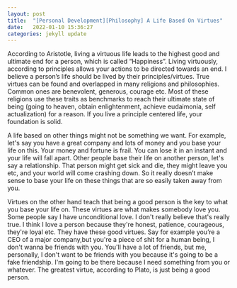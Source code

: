 ```yaml
---
layout: post
title:  "[Personal Development][Philosophy] A Life Based On Virtues"
date:   2022-01-10 15:36:27
categories: jekyll update
---
```



According to Aristotle, living a virtuous life leads to the highest good and ultimate end for a person, which is called “Happiness”. Living virtuously, according to principles allows your actions to be directed towards an end. I believe a person’s life should be lived by their principles/virtues. True virtues can be found and overlapped in many religions and philosophies. Common ones are benevolent, generous, courage etc. Most of these religions use these traits as benchmarks to reach their ultimate state of being  (going to heaven, obtain enlightenment, achieve eudaimonia, self actualization) for a reason.  If you live a principle centered life, your foundation is solid. 

A life based on other things might not be something we want. For example, let's say you have a great company and lots of money and you base your life on this. Your money and fortune is frail. You can lose it in an instant and your life will fall apart. Other people base their life on another person, let's say a relationship. That person might get sick and die, they might leave you etc, and your world will come crashing down. So it really doesn’t make sense to base your life on these things that are so easily taken away from you.

Virtues on the other hand teach that being a good person is the key to what you base your life on. These virtues are what makes somebody love you. Some people say I have unconditional love. I don't really believe that's really true. I think I love a person because they're honest, patience, courageous, they're loyal etc. They have these good virtues. Say for example you’re a CEO of a major company,but you're a piece of shit for a human being, I don't wanna be friends with you. You'll have a lot of friends, but me, personally, I don't want to be friends with you because it's going to be a fake friendship. I'm going to be there because I need something from you or whatever. The greatest virtue, according to Plato, is just being a good person.
